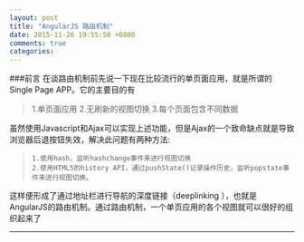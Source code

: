 ```yaml
---
layout: post
title: "AngularJS 路由机制"
date: 2015-11-26 19:55:58 +0800
comments: true
categories: 
---
```


###前言
在谈路由机制前先说一下现在比较流行的单页面应用，就是所谓的Single Page APP。它的主要目的有

 >    1.单页面应用
 >    2.无刷新的视图切换
 >    3.每个页面包含不同数据

虽然使用Javascript和Ajax可以实现上述功能，但是Ajax的一个致命缺点就是导致浏览器后退按钮失效，解决此问题有两种方法:

 >     1.使用hash，监听hashchange事件来进行视图切换
 >     2.使用HTML5的history API，通过pushState()记录操作历史，监听popstate事件来进行视图切换。
  
这样便形成了通过地址栏进行导航的深度链接（deeplinking ），也就是AngularJS的路由机制。通过路由机制，一个单页应用的各个视图就可以很好的组织起来了

---
